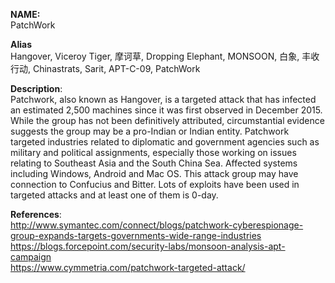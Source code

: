 **NAME:**  
PatchWork  
  
**Alias**  
Hangover, Viceroy Tiger, 摩诃草, Dropping Elephant, MONSOON, 白象, 丰收行动, Chinastrats, Sarit, APT-C-09, PatchWork  

**Description**:   
Patchwork, also known as Hangover, is a targeted attack that has infected an estimated 2,500 machines since it was first observed in December 2015. While the group has not been definitively attributed, circumstantial evidence suggests the group may be a pro-Indian or Indian entity.
Patchwork targeted industries related to diplomatic and government agencies such as military and political assignments, especially those working on issues relating to Southeast Asia and the South China Sea. Affected systems including Windows, Android and Mac OS.
This attack group may have connection to Confucius and Bitter. Lots of exploits have been used in targeted attacks and at least one of them is 0-day.  
  
**References**:  
http://www.symantec.com/connect/blogs/patchwork-cyberespionage-group-expands-targets-governments-wide-range-industries  
https://blogs.forcepoint.com/security-labs/monsoon-analysis-apt-campaign  
https://www.cymmetria.com/patchwork-targeted-attack/
  